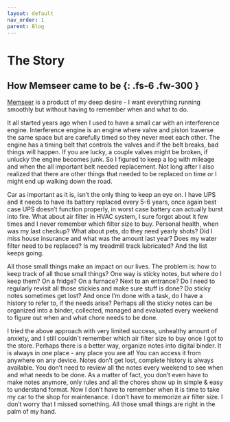 ```yaml
---
layout: default
nav_order: 1
parent: Blog
---
```


# The Story

How Memseer came to be
{: .fs-6 .fw-300 }
---

[Memseer](https://memseer.com) is a product of my deep desire - I want everything running smoothly but without having to remember when and what to do.

It all started years ago when I used to have a small car with an interference engine. Interference engine is an engine where valve and piston traverse the same
space but are carefully timed so they never meet each other. The engine has a timing belt that controls the valves and if the belt breaks, bad things will
happen. If you are lucky, a couple valves might be broken, if unlucky the engine becomes junk. So I figured to keep a log with mileage and when the all
important belt needed replacement. Not long after I also realized that there are other things that needed to be replaced on time or I might end up walking down
the road.

Car as important as it is, isn’t the only thing to keep an eye on. I have UPS and it needs to have its battery replaced every 5-6 years, once again best case
UPS doesn’t function properly, in worst case battery can actually burst into fire. What about air filter in HVAC system, I sure forgot about it few times and I
never remember which filter size to buy. Personal health, when was my last checkup? What about pets, do they need yearly shots? Did I miss house insurance and
what was the amount last year? Does my water filter need to be replaced? Is my treadmill track lubricated? And the list keeps going.

All those small things make an impact on our lives. The problem is: how to keep track of all those small things? One way is sticky notes, but where do I keep
them? On a fridge? On a furnace? Next to an entrance? Do I need to regularly revisit all those stickies and make sure stuff is done? Do sticky notes sometimes
get lost? And once I’m done with a task, do I have a history to refer to, if the needs arise? Perhaps all the sticky notes can be organized into a binder,
collected, managed and evaluated every weekend to figure out when and what chore needs to be done.

I tried the above approach with very limited success, unhealthy amount of anxiety, and I still couldn't remember which air filter size to buy once I got to the
store. Perhaps there is a better way, organize notes into digital binder. It is always in one place - any place you are at! You can access it from anywhere on
any device. Notes don’t get lost, complete history is always available. You don’t need to review all the notes every weekend to see when and what needs to
be done. As a matter of fact, you don’t even have to make notes anymore, only rules and all the chores show up in simple & easy to understand format. Now I
don’t have to remember when it is time to take my car to the shop for maintenance. I don’t have to memorize air filter size. I don’t worry that I missed
something. All those small things are right in the palm of my hand.
